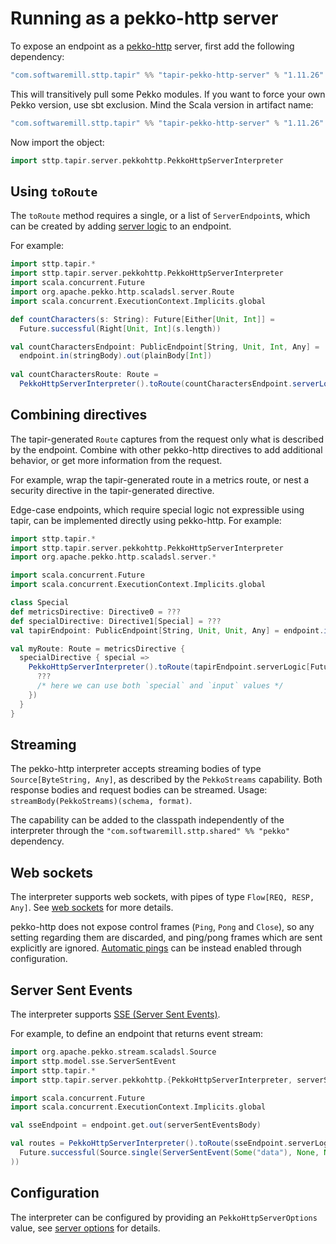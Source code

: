 # Running as a pekko-http server

To expose an endpoint as a [pekko-http](https://pekko.apache.org/docs/pekko-http/current/) server, first add the following 
dependency:

```scala
"com.softwaremill.sttp.tapir" %% "tapir-pekko-http-server" % "1.11.26"
```

This will transitively pull some Pekko modules. If you want to force
your own Pekko version, use sbt exclusion. Mind the Scala version in artifact name:

```scala
"com.softwaremill.sttp.tapir" %% "tapir-pekko-http-server" % "1.11.26" exclude("org.apache.pekko", "pekko-stream_2.12")
```

Now import the object:

```scala
import sttp.tapir.server.pekkohttp.PekkoHttpServerInterpreter
```

## Using `toRoute`

The `toRoute` method requires a single, or a list of `ServerEndpoint`s, which can be created by adding 
[server logic](logic.md) to an endpoint.

For example:

```scala
import sttp.tapir.*
import sttp.tapir.server.pekkohttp.PekkoHttpServerInterpreter
import scala.concurrent.Future
import org.apache.pekko.http.scaladsl.server.Route
import scala.concurrent.ExecutionContext.Implicits.global

def countCharacters(s: String): Future[Either[Unit, Int]] = 
  Future.successful(Right[Unit, Int](s.length))

val countCharactersEndpoint: PublicEndpoint[String, Unit, Int, Any] = 
  endpoint.in(stringBody).out(plainBody[Int])
  
val countCharactersRoute: Route = 
  PekkoHttpServerInterpreter().toRoute(countCharactersEndpoint.serverLogic(countCharacters))
```

## Combining directives

The tapir-generated `Route` captures from the request only what is described by the endpoint. Combine
with other pekko-http directives to add additional behavior, or get more information from the request.

For example, wrap the tapir-generated route in a metrics route, or nest a security directive in the
tapir-generated directive.

Edge-case endpoints, which require special logic not expressible using tapir, can be implemented directly
using pekko-http. For example:

```scala
import sttp.tapir.*
import sttp.tapir.server.pekkohttp.PekkoHttpServerInterpreter
import org.apache.pekko.http.scaladsl.server.*

import scala.concurrent.Future
import scala.concurrent.ExecutionContext.Implicits.global

class Special
def metricsDirective: Directive0 = ???
def specialDirective: Directive1[Special] = ???
val tapirEndpoint: PublicEndpoint[String, Unit, Unit, Any] = endpoint.in(path[String]("input"))

val myRoute: Route = metricsDirective {
  specialDirective { special =>
    PekkoHttpServerInterpreter().toRoute(tapirEndpoint.serverLogic[Future] { input => 
      ??? 
      /* here we can use both `special` and `input` values */
    })
  }
}
```

## Streaming

The pekko-http interpreter accepts streaming bodies of type `Source[ByteString, Any]`, as described by the `PekkoStreams`
capability. Both response bodies and request bodies can be streamed. Usage: `streamBody(PekkoStreams)(schema, format)`.

The capability can be added to the classpath independently of the interpreter through the 
`"com.softwaremill.sttp.shared" %% "pekko"` dependency.

## Web sockets

The interpreter supports web sockets, with pipes of type `Flow[REQ, RESP, Any]`. See [web sockets](../endpoint/websockets.md) 
for more details.

pekko-http does not expose control frames (`Ping`, `Pong` and `Close`), so any setting regarding them are discarded, and
ping/pong frames which are sent explicitly are ignored. [Automatic pings](https://pekko.apache.org/docs/pekko-http/current/server-side/websocket-support.html#automatic-keep-alive-ping-support) can be instead enabled through configuration.

## Server Sent Events

The interpreter supports [SSE (Server Sent Events)](https://developer.mozilla.org/en-US/docs/Web/API/Server-sent_events/Using_server-sent_events). 

For example, to define an endpoint that returns event stream:

```scala
import org.apache.pekko.stream.scaladsl.Source
import sttp.model.sse.ServerSentEvent
import sttp.tapir.*
import sttp.tapir.server.pekkohttp.{PekkoHttpServerInterpreter, serverSentEventsBody}

import scala.concurrent.Future
import scala.concurrent.ExecutionContext.Implicits.global

val sseEndpoint = endpoint.get.out(serverSentEventsBody)

val routes = PekkoHttpServerInterpreter().toRoute(sseEndpoint.serverLogicSuccess[Future](_ =>
  Future.successful(Source.single(ServerSentEvent(Some("data"), None, None, None)))
))
```

## Configuration

The interpreter can be configured by providing an `PekkoHttpServerOptions` value, see
[server options](options.md) for details.
